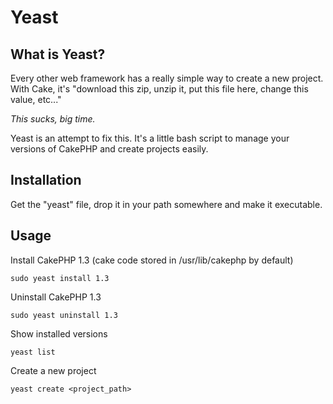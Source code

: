Yeast
=====

What is Yeast?
---

Every other web framework has a really simple way to create a new project. 
With Cake, it's "download this zip, unzip it, put this file here, change this value, etc..."

*This sucks, big time.*

Yeast is an attempt to fix this. It's a little bash script to manage your versions
of CakePHP and create projects easily.

Installation
----
Get the "yeast" file, drop it in your path somewhere and make it executable.


Usage
---

Install CakePHP 1.3 (cake code stored in /usr/lib/cakephp by default)

    sudo yeast install 1.3

Uninstall CakePHP 1.3

    sudo yeast uninstall 1.3

Show installed versions

    yeast list

Create a new project

    yeast create <project_path>
